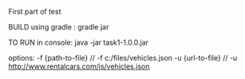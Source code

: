 First part of test

BUILD 
using gradle : gradle jar

TO RUN
in console: java -jar task1-1.0.0.jar

  options:
    -f {path-to-file} // -f c:/files/vehicles.json
    -u {url-to-file} //  -u http://www.rentalcars.com/js/vehicles.json
